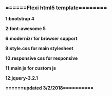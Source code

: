 <h3>======Flexi html5 template========</h3>

<p><strong>1:bootstrap 4</strong></p>

<p><strong>2:font-awesome 5</p>



<p>6:modernizr for browser support</p>


<p>9:style.css for main stylesheet</p>

<p>10:responsive css for responsive</p>

<p>11:main js for custom js</p>

<p>12:jquery-3.2.1</p>

<p>======updated 3/2/2018==========</p>